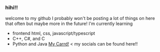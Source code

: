 ### hihi!!
welcome to my github I probably won't be posting a lot of things on here that often but maybe more in the future!
I'm currently learning 
- frontend html, css, javascript/typescript 
- C++, C#, and C
- Python and Java
[My Carrd!](https://sleepym0cha.carrd.co/) < my socials can be found here!!
